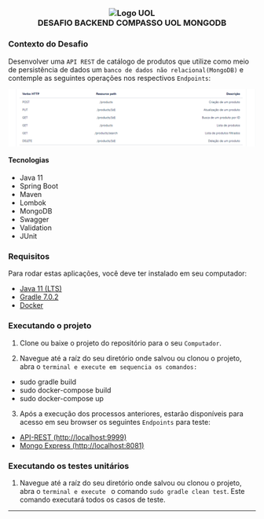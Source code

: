 <h3 align="center">
  <img align="center" alt="Logo UOL"  height="100" src="https://webjump.com.br/wp-content/uploads/2021/08/compassuol-logo-min.png" /><br>
  DESAFIO BACKEND COMPASSO UOL MONGODB
</h3>


### Contexto do Desafio

Desenvolver uma `API REST` de catálogo de produtos que utilize como meio de persistência de dados um `banco de dados não relacional(MongoDB)` e contemple as seguintes operações nos respectivos `Endpoints`:

<p align="center">
  <img align="center" src="https://raw.githubusercontent.com/RodrigoAntonioCruz/assets/main/endpoints.png" />
</p>


<h4>Tecnologias</h4>
<ul>
  <li> Java 11
  <li> Spring Boot 
  <li> Maven
  <li> Lombok
  <li> MongoDB
  <li> Swagger
  <li> Validation
  <li> JUnit
</ul>

### Requisitos

Para rodar estas aplicações, você deve ter instalado em seu computador:

<ul> 
   <li><a href="https://www.azul.com/downloads/?package=jdk" target="_blank">Java 11 (LTS)</a>
   <li><a href="https://gradle.org/next-steps/?version=7.0.2&format=bin" target="_blank">Gradle 7.0.2</a>  
   <li><a href="https://docs.docker.com/get-started/" target="_blank">Docker</a>
</ul> 

### Executando o projeto

1. Clone ou baixe o projeto do repositório para o seu `Computador`.

2. Navegue até a raíz do seu diretório onde salvou ou clonou o projeto, abra o `terminal e execute em sequencia os comandos:`
<ul> 
   <li> sudo gradle build
   <li> sudo docker-compose build
   <li> sudo docker-compose up
</ul>

3. Após a execução dos processos anteriores, estarão disponíveis para acesso em seu browser os seguintes `Endpoints` para teste:
<ul> 
  <li>
   <a href="http://localhost:9999" target="_blank">API-REST (http://localhost:9999)</a>

  <li>
   <a href="http://localhost:8081" target="_blank">Mongo Express (http://localhost:8081)</a>
</ul> 

### Executando os testes unitários

1. Navegue até a raíz do seu diretório onde salvou ou clonou o projeto, abra o `terminal e execute ` o comando `sudo gradle clean test`. Este comando executará todos os casos de teste.

<hr>
